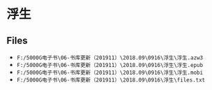 # 浮生

## Files

- `F:/5000G电子书\06-书库更新（201911）\2018.09\0916\浮生\浮生.azw3`
- `F:/5000G电子书\06-书库更新（201911）\2018.09\0916\浮生\浮生.epub`
- `F:/5000G电子书\06-书库更新（201911）\2018.09\0916\浮生\浮生.mobi`
- `F:/5000G电子书\06-书库更新（201911）\2018.09\0916\浮生\files.txt`
